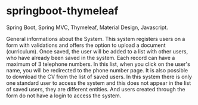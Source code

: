 # springboot-thymeleaf

Spring Boot, Spring MVC, Thymeleaf, Material Design, Javascript.

General informations about the System.
This system registers users on a form with validations and offers the option to upload a document (curriculum).
Once saved, the user will be added to a list with other users, who have already been saved in the system. Each record can have a maximum of 3 telephone numbers. 
In this list, when you click on the user's name, you will be redirected to the phone number page. It is also possible to download the CV from the list of saved users. 
In this system there is only one standard user to access the system and this does not appear in the list of saved users, they are different entities.
And users created through the form do not have a login to access the system.

